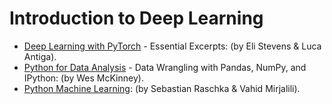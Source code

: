 # Introduction to Deep Learning

- [Deep Learning with PyTorch](./Deep%20Learning%20with%20PyTorch.pdf) - Essential Excerpts: (by Eli Stevens & Luca Antiga).
- [Python for Data Analysis](./Python%20for%20Data%20Analysis.pdf) - Data Wrangling with Pandas, NumPy, and IPython: (by Wes McKinney).
- [Python Machine Learning](./Python%20Machine%20Learning.pdf): (by Sebastian Raschka & Vahid Mirjalili).
